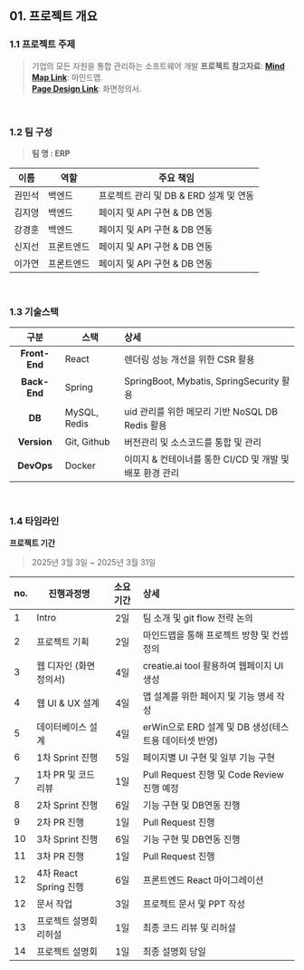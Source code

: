 ## **01. 프로젝트 개요** <br />
### **1.1 프로젝트 주제**
> 기업의 모든 자원을 통합 관리하는 소프트웨어 개발
**프로젝트 참고자료**:
> <a href="https://www.mindmeister.com/app/map/3610946959?t=64Hc4qbaC3"><strong>Mind Map Link</strong></a>: 마인드맵. <br />
> <a href="https://creatie.ai/goto/FAaxZlEm?page_id=M&amp;file=146188080333945"><strong>Page Design Link</strong></a>: 화면정의서. <br />

<br />

### **1.2 팀 구성**
> **팀 명  :  ERP** <br />

| 이름     | 역할     | 주요 책임                                                |
|----------|---------|----------------------------------------------------------|
| 권민석   | 백엔드   | 프로젝트 관리 및 DB & ERD 설계 및 연동           |
| 김지영   | 백엔드   |  페이지 및 API 구현 & DB 연동            |
| 강경훈   | 백엔드   | 페이지 및 API 구현 & DB 연동      |
| 신지선   | 프론트엔드   | 페이지 및 API 구현 & DB 연동 |
| 이가연   | 프론트엔드   | 페이지 및 API 구현 & DB 연동   |

<br />

### **1.3 기술스택**
| 구분             | 스택                   | 상세                                              |
|:-------------:|------------------------|:--------------------------------------------------|
| **Front-End** | React   | 렌더링 성능 개선을 위한 CSR 활용  |
| **Back-End**  | Spring     | SpringBoot, Mybatis, SpringSecurity 활용  |
| **DB**        | MySQL, Redis          | uid 관리를 위한 메모리 기반 NoSQL DB Redis 활용 |
| **Version**   | Git, Github          | 버전관리 및 소스코드를 통합 및 관리 |
| **DevOps**    | Docker               | 이미지 & 컨테이너를 통한 CI/CD 및 개발 및 배포 환경 관리 |

<br />

### **1.4 타임라인**
**프로젝트 기간** 
> 2025년 3월 3일 ~ 2025년 3월 31일 <br />

| no. | 진행과정명              | 소요기간 | 상세                                              |
|-----|------------------------|:-------:|:--------------------------------------------------|
| 1   | Intro                  | 2일     | 팀 소개 및 git flow 전략 논의                       |
| 2   | 프로젝트 기획           | 2일     | 마인드맵을 통해 프로젝트 방향 및 컨셉 정의            |
| 3   | 웹 디자인 (화면정의서)  | 4일     | creatie.ai tool 활용하여 웹페이지 UI 생성            |
| 4   | 웹 UI & UX 설계        | 4일     | 앱 설계를 위한 페이지 및 기능 명세 작성               |
| 5   | 데이터베이스 설계       | 4일     | erWin으로 ERD 설계 및 DB 생성(테스트용 데이터셋 반영) |
| 6   | 1차 Sprint 진행        | 5일     | 페이지별 UI 구현 및 일부 기능 구현                   |
| 7   | 1차 PR 및 코드리뷰      | 1일     | Pull Request 진행 및 Code Review 진행 예정         |
| 8   | 2차 Sprint 진행        | 6일     | 기능 구현 및 DB연동 진행                            |
| 9   | 2차 PR 진행            | 1일     | Pull Request 진행                                  |
| 10  | 3차 Sprint 진행        | 6일     | 기능 구현 및 DB연동 진행                            |
| 11  | 3차 PR 진행            | 1일     | Pull Request 진행                                  |
| 12  | 4차 React Spring 진행  | 6일     | 프론트엔드 React 마이그레이션                       |
| 12  | 문서 작업      | 3일     | 프로젝트 문서 및 PPT 작성                           |
| 13  | 프로젝트 설명회 리허설  | 1일     | 최종 코드 리뷰 및 리허설                            |
| 14  | 프로젝트 설명회         | 1일     | 최종 설명회 당일                                   |
